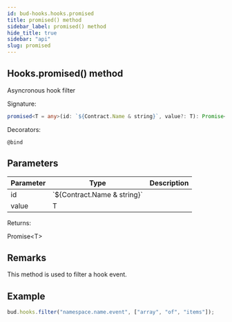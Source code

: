 ```yaml
---
id: bud-hooks.hooks.promised
title: promised() method
sidebar_label: promised() method
hide_title: true
sidebar: "api"
slug: promised
---
```


## Hooks.promised() method

Asyncronous hook filter

Signature:

```typescript
promised<T = any>(id: `${Contract.Name & string}`, value?: T): Promise<T>;
```

Decorators:

`@bind`

## Parameters

| Parameter | Type                              | Description |
| --------- | --------------------------------- | ----------- |
| id        | \`${Contract.Name &amp; string}\` |             |
| value     | T                                 |             |

Returns:

Promise&lt;T&gt;

## Remarks

This method is used to filter a hook event.

## Example

```js
bud.hooks.filter("namespace.name.event", ["array", "of", "items"]);
```
